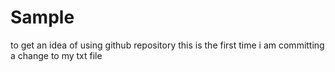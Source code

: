 # Sample
to get an idea of using github repository
this is the first time i am committing a change to my txt file
